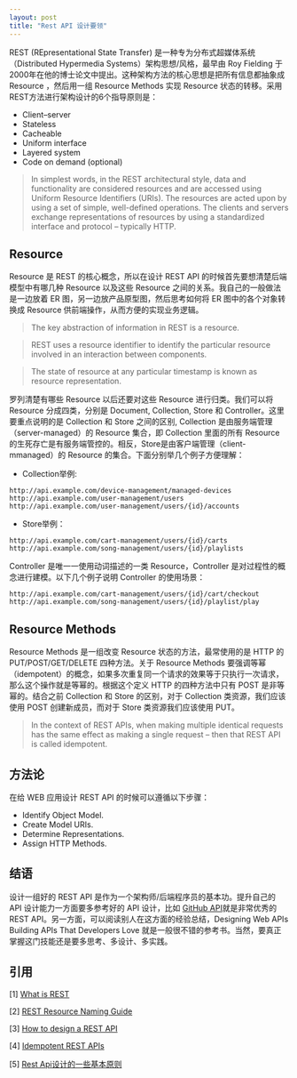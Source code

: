 ```yaml
---
layout: post
title: "Rest API 设计要领"
---
```


REST (REpresentational State Transfer) 是一种专为分布式超媒体系统（Distributed Hypermedia Systems）架构思想/风格，最早由 Roy Fielding 于2000年在他的博士论文中提出。这种架构方法的核心思想是把所有信息都抽象成 Resource ，然后用一组 Resource Methods 实现 Resource 状态的转移。采用REST方法进行架构设计的6个指导原则是：

* Client–server
* Stateless
* Cacheable
* Uniform interface
* Layered system
* Code on demand (optional)

> In simplest words, in the REST architectural style, data and functionality are considered resources and are accessed using Uniform Resource Identifiers (URIs). The resources are acted upon by using a set of simple, well-defined operations. The clients and servers exchange representations of resources by using a standardized interface and protocol – typically HTTP.

## Resource

Resource 是 REST 的核心概念，所以在设计 REST API 的时候首先要想清楚后端模型中有哪几种 Resource 以及这些 Resource 之间的关系。我自己的一般做法是一边放着 ER 图，另一边放产品原型图，然后思考如何将 ER 图中的各个对象转换成 Resource 供前端操作，从而方便的实现业务逻辑。 

> The key abstraction of information in REST is a resource.

> REST uses a resource identifier to identify the particular resource involved in an interaction between components.

> The state of resource at any particular timestamp is known as resource representation.

罗列清楚有哪些 Resource 以后还要对这些 Resource 进行归类。我们可以将 Resource 分成四类，分别是 Document, Collection, Store 和 Controller。这里要重点说明的是 Collection 和 Store 之间的区别, Collection 是由服务端管理（server-managed）的 Resource 集合，即 Collection 里面的所有 Resource 的生死存亡是有服务端管控的。相反，Store是由客户端管理（client-mmanaged）的 Resource 的集合。下面分别举几个例子方便理解：

* Collection举例:

```
http://api.example.com/device-management/managed-devices
http://api.example.com/user-management/users
http://api.example.com/user-management/users/{id}/accounts
```

* Store举例：

```
http://api.example.com/cart-management/users/{id}/carts
http://api.example.com/song-management/users/{id}/playlists
```

Controller 是唯一一使用动词描述的一类 Resource，Controller 是对过程性的概念进行建模。以下几个例子说明 Controller 的使用场景：

```
http://api.example.com/cart-management/users/{id}/cart/checkout
http://api.example.com/song-management/users/{id}/playlist/play

```

## Resource Methods

Resource Methods 是一组改变 Resource 状态的方法，最常使用的是 HTTP 的 PUT/POST/GET/DELETE 四种方法。关于 Resource Methods 要强调等幂（idempotent）的概念，如果多次重复同一个请求的效果等于只执行一次请求，那么这个操作就是等幂的。根据这个定义 HTTP 的四种方法中只有 POST 是非等幂的。结合之前 Collection 和 Store 的区别，对于 Collection 类资源，我们应该使用 POST 创建新成员，而对于 Store 类资源我们应该使用 PUT。 

> In the context of REST APIs, when making multiple identical requests has the same effect as making a single request – then that REST API is called idempotent.

## 方法论

在给 WEB 应用设计 REST API 的时候可以遵循以下步骤：

* Identify Object Model.
* Create Model URIs.
* Determine Representations.
* Assign HTTP Methods.

## 结语

设计一组好的 REST API 是作为一个架构师/后端程序员的基本功。提升自己的 API 设计能力一方面要多参考好的 API 设计，比如 [GitHub API](https://developer.github.com/v3/)就是非常优秀的 REST API。另一方面，可以阅读别人在这方面的经验总结，Designing Web APIs Building APIs That Developers Love 就是一般很不错的参考书。当然，要真正掌握这门技能还是要多思考、多设计、多实践。

## 引用
[1] [What is REST](https://restfulapi.net/)

[2] [REST Resource Naming Guide](https://restfulapi.net/resource-naming/)

[3] [How to design a REST API](https://restfulapi.net/rest-api-design-tutorial-with-example/)

[4] [Idempotent REST APIs](https://restfulapi.net/idempotent-rest-apis/)

[5] [Rest Api设计的一些基本原则](https://lingenliu.com/2016/12/20/base-principle-about-rest-api/)
